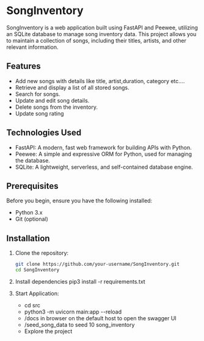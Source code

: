 # SongInventory

SongInventory is a web application built using FastAPI and Peewee, utilizing an SQLite database to manage song inventory data. This project allows you to maintain a collection of songs, including their titles, artists, and other relevant information.

## Features

- Add new songs with details like title, artist,duration, category etc....
- Retrieve and display a list of all stored songs.
- Search for songs.
- Update and edit song details.
- Delete songs from the inventory.
- Update song rating 

## Technologies Used

- FastAPI: A modern, fast web framework for building APIs with Python.
- Peewee: A simple and expressive ORM for Python, used for managing the database.
- SQLite: A lightweight, serverless, and self-contained database engine.

## Prerequisites

Before you begin, ensure you have the following installed:

- Python 3.x
- Git (optional)

## Installation
1. Clone the repository:

   ```bash
   git clone https://github.com/your-username/SongInventory.git
   cd SongInventory
2. Install dependencies
   pip3 install -r requirements.txt

3. Start Application:
   - cd src
   - python3 -m uvicorn main:app --reload
   - /docs in browser on the default host to open the swagger UI
   - /seed_song_data to seed 10 song_inventory
   - Explore the project 
